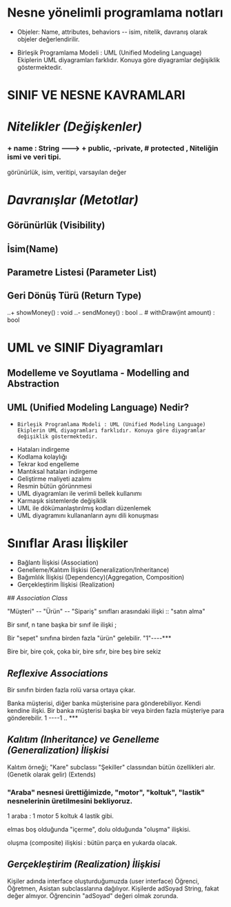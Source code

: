 
# Nesne yönelimli programlama notları

- Objeler: Name, attributes, behaviors -- isim, nitelik, davranış olarak objeler değerlendirilir.

- Birleşik Programlama Modeli : UML (Unified Modeling Language) Ekiplerin UML diyagramları farklıdır. Konuya göre diyagramlar değişiklik göstermektedir.

# **SINIF VE NESNE KAVRAMLARI**
 
# *Nitelikler (Değişkenler)*


### + name : String ---> + public, -private, #  protected , Niteliğin ismi ve veri tipi.

görünürlük, isim, veritipi, varsayılan değer

# *Davranışlar (Metotlar)*

## Görünürlük (Visibility)
## İsim(Name)
## Parametre Listesi (Parameter List)
## Geri Dönüş Türü (Return Type)

..+ showMoney() : void
..- sendMoney() : bool
.. # withDraw(int amount) : bool
# **UML ve SINIF Diyagramları**

## Modelleme ve Soyutlama - Modelling and Abstraction
## UML (Unified Modeling Language) Nedir?
-     Birleşik Programlama Modeli : UML (Unified Modeling Language) Ekiplerin UML diyagramları farklıdır. Konuya göre diyagramlar değişiklik göstermektedir.
- Hataları indirgeme
- Kodlama kolaylığı
- Tekrar kod engelleme
- Mantıksal hataları indirgeme
- Geliştirme maliyeti azalımı
- Resmin bütün görünnmesi
- UML diyagramları ile verimli bellek kullanımı
- Karmaşık sistemlerde değişiklik
- UML ile dökümanlaştırılmış kodları düzenlemek
- UML diyagramını kullananların aynı dili konuşması

# **Sınıflar Arası İlişkiler**

- Bağlantı İlişkisi (Association)
- Genelleme/Kalıtım İlişkisi (Generalization/Inheritance)
- Bağımlılık İlişkisi (Dependency)(Aggregation, Composition)
- Gerçekleştirim İlişkisi (Realization)
 
 ## *Association Class*
 
 "Müşteri" -- "Ürün" -- "Sipariş" sınıfları arasındaki ilişki :: "satın alma"

Bir sınıf, n tane başka bir sınıf ile ilişki ;

Bir "sepet" sınıfına birden fazla "ürün" gelebilir. "1"----***

Bire bir, bire çok, çoka bir, bire sıfır, bire beş bire sekiz

## *Reflexive Associations*

Bir sınıfın birden fazla rolü varsa ortaya çıkar.

Banka müşterisi, diğer banka müşterisine para gönderebiliyor. Kendi kendine ilişki.
Bir banka müşterisi başka bir veya birden fazla müşteriye para gönderebilir. 1 ----1 .. ***
## *Kalıtım (Inheritance) ve Genelleme (Generalization) İlişkisi*

Kalıtım örneği; "Kare" subclassı "Şekiller" classından bütün özellikleri alır. (Genetik olarak gelir) (Extends)

### "Araba" nesnesi ürettiğimizde, "motor", "koltuk", "lastik" nesnelerinin üretilmesini bekliyoruz.
1 araba : 1 motor 5 koltuk 4 lastik gibi.

elmas boş olduğunda "içerme", dolu olduğunda "oluşma" ilişkisi.

oluşma (composite) ilişkisi : bütün parça en yukarda olacak.

## *Gerçekleştirim (Realization) İlişkisi*

Kişiler adında interface oluşturduğumuzda (user interface) Öğrenci, Öğretmen, Asistan subclasslarına dağılıyor.
Kişilerde adSoyad String, fakat değer almıyor.
Öğrencinin "adSoyad" değeri olmak zorunda.



